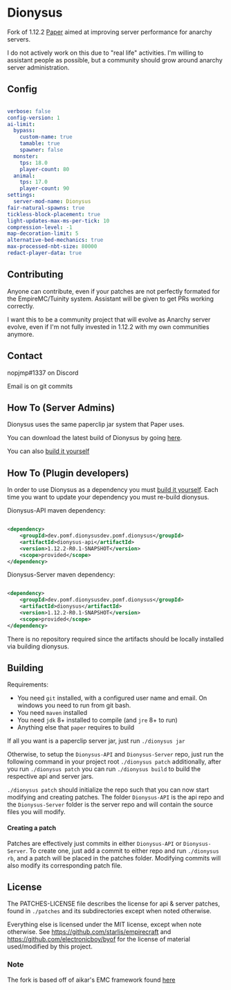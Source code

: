 # Dionysus

Fork of 1.12.2 [Paper](https://github.com/PaperMC/Paper) aimed at improving server performance for anarchy servers.

I do not actively work on this due to "real life" activities. I'm willing to assistant people as possible, but a community should grow around anarchy server administration.

## Config

```yml

verbose: false
config-version: 1
ai-limit:
  bypass:
    custom-name: true
    tamable: true
    spawner: false
  monster:
    tps: 18.0
    player-count: 80
  animal:
    tps: 17.0
    player-count: 90
settings:
  server-mod-name: Dionysus
fair-natural-spawns: true
tickless-block-placement: true
light-updates-max-ms-per-tick: 10
compression-level: -1
map-decoration-limit: 5
alternative-bed-mechanics: true
max-processed-nbt-size: 80000
redact-player-data: true
```

## Contributing

Anyone can contribute, even if your patches are not perfectly formated for the EmpireMC/Tuinity system. Assistant will be given to get PRs working correctly.

I want this to be a community project that will evolve as Anarchy server evolve, even if I'm not fully invested in 1.12.2 with my own communities anymore.

## Contact

nopjmp#1337 on Discord

Email is on git commits

## How To (Server Admins)

Dionysus uses the same paperclip jar system that Paper uses.

You can download the latest build of Dionysus by going [here](https://github.com/nopjmp/Dionysus/releases/latest).

You can also [build it yourself](https://github.com/nopjmp/Dionysus#building)

## How To (Plugin developers)

In order to use Dionysus as a dependency you must [build it yourself](https://github.com/nopjmp/Dionysus#building).
Each time you want to update your dependency you must re-build dionysus.

Dionysus-API maven dependency:

```xml

<dependency>
    <groupId>dev.pomf.dionysusdev.pomf.dionysus</groupId>
    <artifactId>dionysus-api</artifactId>
    <version>1.12.2-R0.1-SNAPSHOT</version>
    <scope>provided</scope>
</dependency>
```

Dionysus-Server maven dependency:

```xml

<dependency>
    <groupId>dev.pomf.dionysusdev.pomf.dionysus</groupId>
    <artifactId>dionysus</artifactId>
    <version>1.12.2-R0.1-SNAPSHOT</version>
    <scope>provided</scope>
</dependency>
```

There is no repository required since the artifacts should be locally installed
via building dionysus.

## Building

Requirements:

- You need `git` installed, with a configured user name and email.
  On windows you need to run from git bash.
- You need `maven` installed
- You need `jdk` 8+ installed to compile (and `jre` 8+ to run)
- Anything else that `paper` requires to build

If all you want is a paperclip server jar, just run `./dionysus jar`

Otherwise, to setup the `Dionysus-API` and `Dionysus-Server` repo, just run the following command
in your project root `./dionysus patch` additionally, after you run `./dionysus patch` you can run `./dionysus build` to build the
respective api and server jars.

`./dionysus patch` should initialize the repo such that you can now start modifying and creating
patches. The folder `Dionysus-API` is the api repo and the `Dionysus-Server` folder
is the server repo and will contain the source files you will modify.

#### Creating a patch

Patches are effectively just commits in either `Dionysus-API` or `Dionysus-Server`.
To create one, just add a commit to either repo and run `./dionysus rb`, and a
patch will be placed in the patches folder. Modifying commits will also modify its
corresponding patch file.

## License

The PATCHES-LICENSE file describes the license for api & server patches,
found in `./patches` and its subdirectories except when noted otherwise.

Everything else is licensed under the MIT license, except when note otherwise.
See https://github.com/starlis/empirecraft and https://github.com/electronicboy/byof
for the license of material used/modified by this project.

### Note

The fork is based off of aikar's EMC framework found [here](https://github.com/starlis/empirecraft)
